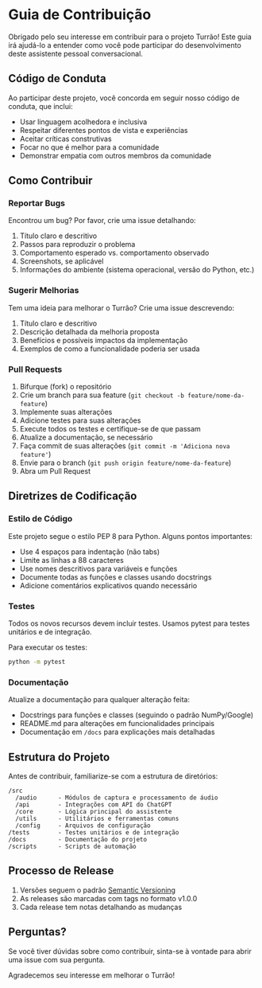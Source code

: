 # Guia de Contribuição

Obrigado pelo seu interesse em contribuir para o projeto Turrão! Este guia irá ajudá-lo a entender como você pode participar do desenvolvimento deste assistente pessoal conversacional.

## Código de Conduta

Ao participar deste projeto, você concorda em seguir nosso código de conduta, que inclui:

- Usar linguagem acolhedora e inclusiva
- Respeitar diferentes pontos de vista e experiências
- Aceitar críticas construtivas
- Focar no que é melhor para a comunidade
- Demonstrar empatia com outros membros da comunidade

## Como Contribuir

### Reportar Bugs

Encontrou um bug? Por favor, crie uma issue detalhando:

1. Título claro e descritivo
2. Passos para reproduzir o problema
3. Comportamento esperado vs. comportamento observado
4. Screenshots, se aplicável
5. Informações do ambiente (sistema operacional, versão do Python, etc.)

### Sugerir Melhorias

Tem uma ideia para melhorar o Turrão? Crie uma issue descrevendo:

1. Título claro e descritivo
2. Descrição detalhada da melhoria proposta
3. Benefícios e possíveis impactos da implementação
4. Exemplos de como a funcionalidade poderia ser usada

### Pull Requests

1. Bifurque (fork) o repositório
2. Crie um branch para sua feature (`git checkout -b feature/nome-da-feature`)
3. Implemente suas alterações
4. Adicione testes para suas alterações
5. Execute todos os testes e certifique-se de que passam
6. Atualize a documentação, se necessário
7. Faça commit de suas alterações (`git commit -m 'Adiciona nova feature'`)
8. Envie para o branch (`git push origin feature/nome-da-feature`)
9. Abra um Pull Request

## Diretrizes de Codificação

### Estilo de Código

Este projeto segue o estilo PEP 8 para Python. Alguns pontos importantes:

- Use 4 espaços para indentação (não tabs)
- Limite as linhas a 88 caracteres
- Use nomes descritivos para variáveis e funções
- Documente todas as funções e classes usando docstrings
- Adicione comentários explicativos quando necessário

### Testes

Todos os novos recursos devem incluir testes. Usamos pytest para testes unitários e de integração.

Para executar os testes:

```bash
python -m pytest
```

### Documentação

Atualize a documentação para qualquer alteração feita:

- Docstrings para funções e classes (seguindo o padrão NumPy/Google)
- README.md para alterações em funcionalidades principais
- Documentação em `/docs` para explicações mais detalhadas

## Estrutura do Projeto

Antes de contribuir, familiarize-se com a estrutura de diretórios:

```
/src
  /audio      - Módulos de captura e processamento de áudio
  /api        - Integrações com API do ChatGPT
  /core       - Lógica principal do assistente
  /utils      - Utilitários e ferramentas comuns
  /config     - Arquivos de configuração
/tests        - Testes unitários e de integração
/docs         - Documentação do projeto
/scripts      - Scripts de automação
```

## Processo de Release

1. Versões seguem o padrão [Semantic Versioning](https://semver.org/)
2. As releases são marcadas com tags no formato v1.0.0
3. Cada release tem notas detalhando as mudanças

## Perguntas?

Se você tiver dúvidas sobre como contribuir, sinta-se à vontade para abrir uma issue com sua pergunta.

Agradecemos seu interesse em melhorar o Turrão!
